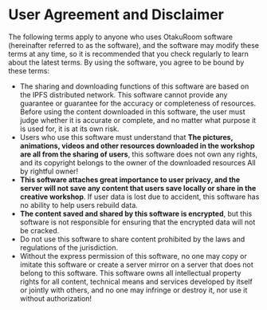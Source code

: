 # **User Agreement and Disclaimer**
The following terms apply to anyone who uses OtakuRoom software (hereinafter referred to as the software), and the software may modify these terms at any time, so it is recommended that you check regularly to learn about the latest terms. By using the software, you agree to be bound by these terms:
- The sharing and downloading functions of this software are based on the IPFS distributed network. This software cannot provide any guarantee or guarantee for the accuracy or completeness of resources. Before using the content downloaded in this software, the user must judge whether it is accurate or complete, and no matter what purpose it is used for, it is at its own risk.
- Users who use this software must understand that **The pictures, animations, videos and other resources downloaded in the workshop are all from the sharing of users**, this software does not own any rights, and its copyright belongs to the owner of the downloaded resources All by rightful owner!
- **This software attaches great importance to user privacy, and the server will not save any content that users save locally or share in the creative workshop**. If user data is lost due to accident, this software has no ability to help users rebuild data.
- **The content saved and shared by this software is encrypted**, but this software is not responsible for ensuring that the encrypted data will not be cracked.
- Do not use this software to share content prohibited by the laws and regulations of the jurisdiction.
- Without the express permission of this software, no one may copy or imitate this software or create a server mirror on a server that does not belong to this software. This software owns all intellectual property rights for all content, technical means and services developed by itself or jointly with others, and no one may infringe or destroy it, nor use it without authorization!
